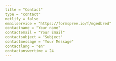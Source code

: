 ```yaml
---
title = "Contact"
type = "contact"
netlify = false
emailservice = "https://formspree.io/f/mgedbred"
contactname = "Your name"
contactemail = "Your Email"
contactsubject = "Subject"
contactmessage = "Your Message"
contactlang = "en"
contactanswertime = 24
---
```

